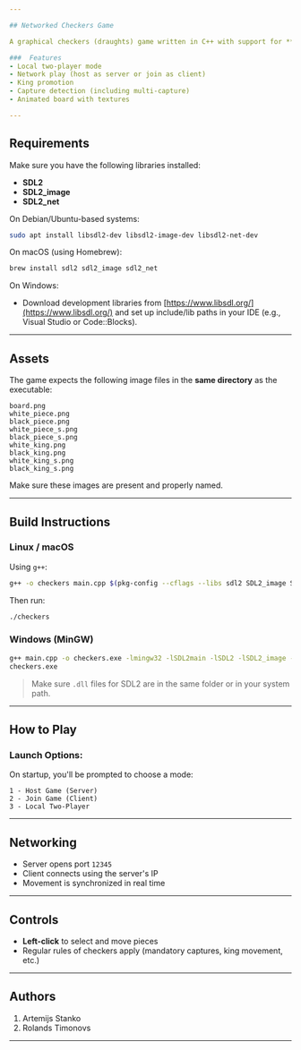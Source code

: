 ```yaml
---

## Networked Checkers Game

A graphical checkers (draughts) game written in C++ with support for **local multiplayer** and **online play** over TCP using **SDL2**, **SDL_image**, and **SDL_net**.

###  Features
- Local two-player mode
- Network play (host as server or join as client)
- King promotion
- Capture detection (including multi-capture)
- Animated board with textures

---
```


## Requirements

Make sure you have the following libraries installed:

- **SDL2**
- **SDL2_image**
- **SDL2_net**

On Debian/Ubuntu-based systems:
```bash
sudo apt install libsdl2-dev libsdl2-image-dev libsdl2-net-dev
```

On macOS (using Homebrew):
```bash
brew install sdl2 sdl2_image sdl2_net
```

On Windows:
- Download development libraries from [https://www.libsdl.org/](https://www.libsdl.org/) and set up include/lib paths in your IDE (e.g., Visual Studio or Code::Blocks).

---

## Assets

The game expects the following image files in the **same directory** as the executable:

```
board.png
white_piece.png
black_piece.png
white_piece_s.png
black_piece_s.png
white_king.png
black_king.png
white_king_s.png
black_king_s.png
```

Make sure these images are present and properly named.

---

##  Build Instructions

### Linux / macOS

Using `g++`:

```bash
g++ -o checkers main.cpp $(pkg-config --cflags --libs sdl2 SDL2_image SDL2_net)
```

Then run:

```bash
./checkers
```

### Windows (MinGW)

```bash
g++ main.cpp -o checkers.exe -lmingw32 -lSDL2main -lSDL2 -lSDL2_image -lSDL2_net
checkers.exe
```

> Make sure `.dll` files for SDL2 are in the same folder or in your system path.

---

## How to Play

### Launch Options:
On startup, you'll be prompted to choose a mode:

```
1 - Host Game (Server)
2 - Join Game (Client)
3 - Local Two-Player
```

---

##  Networking

- Server opens port `12345`
- Client connects using the server's IP
- Movement is synchronized in real time

---

## Controls

- **Left-click** to select and move pieces
- Regular rules of checkers apply (mandatory captures, king movement, etc.)

---

##  Authors

1. Artemijs Stanko
2. Rolands Timonovs

---
